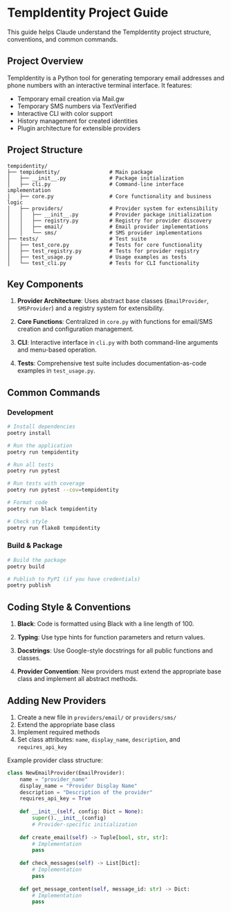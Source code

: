 # TempIdentity Project Guide

This guide helps Claude understand the TempIdentity project structure, conventions, and common commands.

## Project Overview

TempIdentity is a Python tool for generating temporary email addresses and phone numbers with an interactive terminal interface. It features:

- Temporary email creation via Mail.gw
- Temporary SMS numbers via TextVerified
- Interactive CLI with color support
- History management for created identities
- Plugin architecture for extensible providers

## Project Structure

```
tempidentity/
├── tempidentity/                # Main package
│   ├── __init__.py              # Package initialization
│   ├── cli.py                   # Command-line interface implementation
│   ├── core.py                  # Core functionality and business logic
│   ├── providers/               # Provider system for extensibility
│   │   ├── __init__.py          # Provider package initialization
│   │   ├── registry.py          # Registry for provider discovery
│   │   ├── email/               # Email provider implementations
│   │   └── sms/                 # SMS provider implementations
├── tests/                       # Test suite
│   ├── test_core.py             # Tests for core functionality
│   ├── test_registry.py         # Tests for provider registry
│   ├── test_usage.py            # Usage examples as tests
│   └── test_cli.py              # Tests for CLI functionality
```

## Key Components

1. **Provider Architecture**: Uses abstract base classes (`EmailProvider`, `SMSProvider`) and a registry system for extensibility.

2. **Core Functions**: Centralized in `core.py` with functions for email/SMS creation and configuration management.

3. **CLI**: Interactive interface in `cli.py` with both command-line arguments and menu-based operation.

4. **Tests**: Comprehensive test suite includes documentation-as-code examples in `test_usage.py`.

## Common Commands

### Development

```bash
# Install dependencies
poetry install

# Run the application 
poetry run tempidentity

# Run all tests
poetry run pytest

# Run tests with coverage
poetry run pytest --cov=tempidentity

# Format code
poetry run black tempidentity

# Check style
poetry run flake8 tempidentity
```

### Build & Package

```bash
# Build the package
poetry build

# Publish to PyPI (if you have credentials)
poetry publish
```

## Coding Style & Conventions

1. **Black**: Code is formatted using Black with a line length of 100.

2. **Typing**: Use type hints for function parameters and return values.

3. **Docstrings**: Use Google-style docstrings for all public functions and classes.

4. **Provider Convention**: New providers must extend the appropriate base class and implement all abstract methods.

## Adding New Providers

1. Create a new file in `providers/email/` or `providers/sms/`
2. Extend the appropriate base class
3. Implement required methods
4. Set class attributes: `name`, `display_name`, `description`, and `requires_api_key`

Example provider class structure:
```python
class NewEmailProvider(EmailProvider):
    name = "provider_name"
    display_name = "Provider Display Name"
    description = "Description of the provider"
    requires_api_key = True
    
    def __init__(self, config: Dict = None):
        super().__init__(config)
        # Provider-specific initialization
    
    def create_email(self) -> Tuple[bool, str, str]:
        # Implementation
        pass
    
    def check_messages(self) -> List[Dict]:
        # Implementation
        pass
    
    def get_message_content(self, message_id: str) -> Dict:
        # Implementation
        pass
```